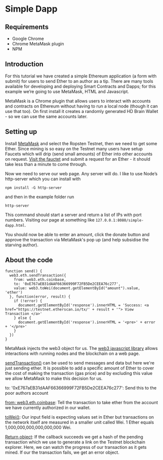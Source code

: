 # Simple Dapp

## Requirements

* Google Chrome
* Chrome MetaMask plugin
* NPM

##  Introduction

For this tutorial we have created a simple  Ethereum application (a form with submit) for users to send Ether to an author as a tip. There are many tools available for developing and deploying Smart Contracts and Dapps; for this example we’re going to use MetaMask, HTML and Javascript.

MetaMask is a Chrome plugin that allows users to interact with accounts and contracts on Ethereum without having to run a local node (though it can use that too). On first install it creates a randomly generated HD Brain Wallet - so we can use the same accounts later.

## Setting up

Install [MetaMask](https://metamask.io/) and select the Ropsten Testnet,  then we need to get some Ether. Since mining is so easy on the Testnet many users have setup Faucets which will drip (send small amounts) of Ether into other accounts on request. [Visit the fauctet](http://faucet.ropsten.be:3001]) and submit a request for an Ether - it should take less than a minute to come through.

Now we need to serve our web page. Any server will do. I like to use Node’s http-server which you can install with

```
npm install -G http-server
```

and then in the example folder run

```
http-server
```

This command should start a server and return a list of IPs with port numbers. Visiting our page at something like ```127.0.0.1:8080/simple-dapp.html```.

You should now be able to enter an amount, click the donate button and approve the transaction via MetaMask's pop up (and help subsidise the starving author).

## About the code

```
function send() {
  web3.eth.sendTransaction({
    from: web3.eth.coinbase,
    to: '0xE767aEB31dAAF66366999F72FB5De2CEEA76c277',
    value: web3.toWei(document.getElementById("amount").value, 'ether')
  }, function(error, result) {
    if (!error) {
      document.getElementById('response').innerHTML = 'Success: <a href="https://testnet.etherscan.io/tx/' + result + '"> View Transaction </a>'
    } else {
      document.getElementById('response').innerHTML = '<pre>' + error + '</pre>'
    }
  })
}
```



MetaMask injects the web3 object for us. The [web3 javascript library](https://github.com/ethereum/wiki/wiki/JavaScript-API) allows interactions with running nodes and the blockchain on a web page.

[sendTransaction()](https://github.com/ethereum/wiki/wiki/JavaScript-API#web3ethsendtransaction) can be used to send messages and data but here we're just sending ether. It is possible to add a specific amount of Ether to cover the cost of making the transaction (gas price) and by excluding this value we allow MetaMask to make this decision for us.

to: '0xE767aEB31dAAF66366999F72FB5De2CEEA76c277': Send this to the poor authors account

[from: web3.eth.coinbase](https://github.com/ethereum/wiki/wiki/JavaScript-API#web3ethcoinbase):  Tell the transaction to take ether from the account we have currently authorized in our wallet.

[toWei()](https://github.com/ethereum/wiki/wiki/JavaScript-API#web3towei): Our input field is expecting values set in Ether but transactions on the network itself are measured in a smaller unit called Wei. 1 Ether equals 1,000,000,000,000,000,000 Wei.

[Return object](https://github.com/ethereum/wiki/wiki/JavaScript-API#using-callbacks): If the callback succeeds we get a hash of the pending transaction which we use to generate a link on the Testnet blockchain explorer. Here, we can watch the progress of our transaction as it gets mined. If our the transaction fails, we get an error object.
